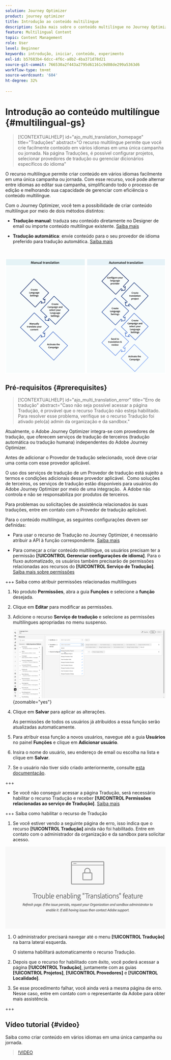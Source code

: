 ```yaml
---
solution: Journey Optimizer
product: journey optimizer
title: Introdução ao conteúdo multilíngue
description: Saiba mais sobre o conteúdo multilíngue no Journey Optimizer
feature: Multilingual Content
topic: Content Management
role: User
level: Beginner
keywords: introdução, iniciar, conteúdo, experimento
exl-id: b57683b4-6dcc-4f6c-a8b2-4ba371d78d21
source-git-commit: 766530a2f443a2795d61161c9d08de299a5363d6
workflow-type: tm+mt
source-wordcount: '604'
ht-degree: 32%

---
```


# Introdução ao conteúdo multilíngue {#multilingual-gs}

>[!CONTEXTUALHELP]
>id="ajo_multi_translation_homepage"
>title="Traduções"
>abstract="O recurso multilíngue permite que você crie facilmente conteúdo em vários idiomas em uma única campanha ou jornada. Na página Traduções, é possível configurar projetos, selecionar provedores de tradução ou gerenciar dicionários específicos do idioma"

O recurso multilíngue permite criar conteúdo em vários idiomas facilmente em uma única campanha ou jornada. Com esse recurso, você pode alternar entre idiomas ao editar sua campanha, simplificando todo o processo de edição e melhorando sua capacidade de gerenciar com eficiência o conteúdo multilíngue.

Com o Journey Optimizer, você tem a possibilidade de criar conteúdo multilíngue por meio de dois métodos distintos:

* **Tradução manual**: traduza seu conteúdo diretamente no Designer de email ou importe conteúdo multilíngue existente. [Saiba mais](multilingual-manual.md)

* **Tradução automática**: envie conteúdo para o seu provedor de idioma preferido para tradução automática. [Saiba mais](multilingual-automated.md)

</br>

![](assets/translation_schema.png)

## Pré-requisitos {#prerequisites}

>[!CONTEXTUALHELP]
>id="ajo_multi_translation_error"
>title="Erro de tradução"
>abstract="Caso não seja possível acessar a página Tradução, é provável que o recurso Tradução não esteja habilitado. Para resolver esse problema, verifique se o recurso Tradução foi ativado pelo(a) admin da organização e da sandbox."

Atualmente, o Adobe Journey Optimizer integra-se com provedores de tradução, que oferecem serviços de tradução de terceiros (tradução automática ou tradução humana) independentes do Adobe Journey Optimizer.

Antes de adicionar o Provedor de tradução selecionado, você deve criar uma conta com esse provedor aplicável.

O uso dos serviços de tradução de um Provedor de tradução está sujeito a termos e condições adicionais desse provedor aplicável.  Como soluções de terceiros, os serviços de tradução estão disponíveis para usuários do Adobe Journey Optimizer por meio de uma integração.  A Adobe não controla e não se responsabiliza por produtos de terceiros.

Para problemas ou solicitações de assistência relacionados às suas traduções, entre em contato com o Provedor de tradução aplicável.

Para o conteúdo multilíngue, as seguintes configurações devem ser definidas:

* Para usar o recurso de Tradução no Journey Optimizer, é necessário atribuir a API à função correspondente. [Saiba mais](https://experienceleague.adobe.com/en/docs/experience-platform/landing/platform-apis/api-authentication#assign-api-to-a-role)

* Para começar a criar conteúdo multilíngue, os usuários precisam ter a permissão **[!UICONTROL Gerenciar configurações de idioma]**. Para o fluxo automatizado, os usuários também precisarão de permissões relacionadas aos recursos do **[!UICONTROL Serviço de Tradução]**. [Saiba mais sobre permissões](../administration/permissions.md)

+++ Saiba como atribuir permissões relacionadas multilíngues

   1. No produto **Permissões**, abra a guia **Funções** e selecione a **função** desejada.

   1. Clique em **Editar** para modificar as permissões.

   1. Adicione o recurso **Serviço de tradução** e selecione as permissões multilíngues apropriadas no menu suspenso.

      ![](assets/multilingual-permission.png){zoomable="yes"}

   1. Clique em **Salvar** para aplicar as alterações.

      As permissões de todos os usuários já atribuídos a essa função serão atualizadas automaticamente.

   1. Para atribuir essa função a novos usuários, navegue até a guia **Usuários** no painel **Funções** e clique em **Adicionar usuário**.

   1. Insira o nome do usuário, seu endereço de email ou escolha na lista e clique em **Salvar**.

   1. Se o usuário não tiver sido criado anteriormente, consulte [esta documentação](https://experienceleague.adobe.com/pt-br/docs/experience-platform/access-control/abac/permissions-ui/users).

+++

* Se você não conseguir acessar a página Tradução, será necessário habilitar o recurso Tradução e receber **[!UICONTROL Permissões relacionadas ao serviço de Tradução]**. [Saiba mais](../administration/ootb-permissions.md)

+++ Saiba como habilitar o recurso de Tradução

   1. Se você estiver vendo a seguinte página de erro, isso indica que o recurso **[!UICONTROL Tradução]** ainda não foi habilitado. Entre em contato com o administrador da organização e da sandbox para solicitar acesso.

  ![](assets/multi-troubleshoot.png)

   1. O administrador precisará navegar até o menu **[!UICONTROL Tradução]** na barra lateral esquerda.

      O sistema habilitará automaticamente o recurso Tradução.

   1. Depois que o recurso for habilitado com êxito, você poderá acessar a página **[!UICONTROL Tradução]**, juntamente com as guias **[!UICONTROL Projetos]**, **[!UICONTROL Provedores]** e **[!UICONTROL Localidade]**.

   1. Se esse procedimento falhar, você ainda verá a mesma página de erro. Nesse caso, entre em contato com o representante da Adobe para obter mais assistência.

+++

## Vídeo tutorial {#video}

Saiba como criar conteúdo em vários idiomas em uma única campanha ou jornada.

>[!VIDEO](https://video.tv.adobe.com/v/3430921/)
